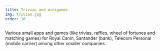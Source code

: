 ```yaml
---
title: Trivias and minigames
img: trivias.jpg
order: 10
---
```

Various small apps and games (like trivias, raffles, wheel of fortunes and matching games) for Royal Canin, Santander (bank), Telecom Personal (mobile carrier) among other smaller companies.
